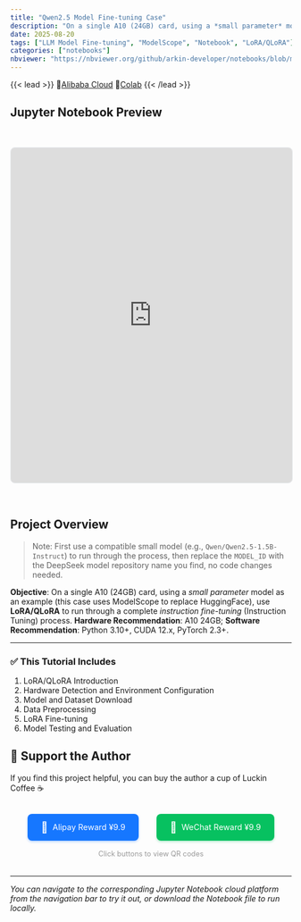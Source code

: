 ```yaml
---
title: "Qwen2.5 Model Fine-tuning Case"
description: "On a single A10 (24GB) card, using a *small parameter* model as an example (this case uses ModelScope to replace HuggingFace), use **LoRA/QLoRA** to run through a complete *instruction fine-tuning* (Instruction Tuning) process."
date: 2025-08-20
tags: ["LLM Model Fine-tuning", "ModelScope", "Notebook", "LoRA/QLoRA"]
categories: ["notebooks"]
nbviewer: "https://nbviewer.org/github/arkin-developer/notebooks/blob/main/qwen2.5-fine-tuning/qwen2.5-fine-tuning.ipynb"
---
```


{{< lead >}}
🚀[Alibaba Cloud](https://gallery.pai-ml.com/#/import/https://dsw-share.oss-cn-beijing.aliyuncs.com/1189516462147384/dsw-p7b6usueey5pxo2vcy_2025-08-26T18%3A08%3A34.770973Z/qwen2.5-fine-tuning.ipynb?Expires=1756318158&OSSAccessKeyId=LTAI5tDqiodkPVXWZzJ1h92J&Signature=lmoHZHPN0lLsGSom0pBgnZcfmCU%3D) 🚀[Colab](https://colab.research.google.com/drive/1ncpNySba_USsDaKDmeJfG_WLBHBxIx9R?usp=sharing)
{{< /lead >}}


## Jupyter Notebook Preview
<iframe 
  src="https://nbviewer.org/github/arkin-developer/notebooks/blob/main/qwen2.5-fine-tuning/qwen2.5-fine-tuning.ipynb"
  width="100%"
  height="600px"
  frameborder="0"
  style="border: 1px solid #e9ecef; border-radius: 8px; margin: 2rem 0;"
  allowfullscreen>
</iframe>



## Project Overview

> Note: First use a compatible small model (e.g., `Qwen/Qwen2.5-1.5B-Instruct`) to run through the process, then replace the `MODEL_ID` with the DeepSeek model repository name you find, no code changes needed.

**Objective**: On a single A10 (24GB) card, using a *small parameter* model as an example (this case uses ModelScope to replace HuggingFace), use **LoRA/QLoRA** to run through a complete *instruction fine-tuning* (Instruction Tuning) process.
**Hardware Recommendation**: A10 24GB;
**Software Recommendation**: Python 3.10+, CUDA 12.x, PyTorch 2.3+.

------

### ✅ This Tutorial Includes

1. LoRA/QLoRA Introduction
2. Hardware Detection and Environment Configuration
3. Model and Dataset Download
4. Data Preprocessing
5. LoRA Fine-tuning
6. Model Testing and Evaluation

## 🙏 Support the Author

If you find this project helpful, you can buy the author a cup of Luckin Coffee ☕️

<div style="text-align: center; margin: 2rem 0;">
  <!-- <img src="/img/reward.jpg" alt="Reward QR Code" style="width: 100%; max-width: 400px; border-radius: 8px; box-shadow: 0 4px 8px rgba(0,0,0,0.1);">
  <p style="margin-top: 1rem; color: #666; font-size: 0.9rem;">Scan to support the author</p> -->
  
  <!-- Mobile-friendly payment links -->
  <div style="display: flex; justify-content: center; gap: 2rem; margin-top: 1.5rem; flex-wrap: wrap;">
    <a href="https://arkin-developer.github.io/blog/img/zhifubao-reward.jpg" target="_blank" rel="noopener" style="display: flex; align-items: center; gap: 0.5rem; padding: 0.75rem 1.5rem; background: #1677ff; color: white; text-decoration: none; border-radius: 8px; font-size: 0.9rem; transition: all 0.3s ease; box-shadow: 0 2px 4px rgba(22,119,255,0.3);">
      <span style="font-size: 1.2rem;">🩵</span>
      <span>Alipay Reward ¥9.9</span>
    </a>
    <a href="https://arkin-developer.github.io/blog/img/wechat-reward.png" target="_blank" rel="noopener" style="display: flex; align-items: center; gap: 0.5rem; padding: 0.75rem 1.5rem; background: #07c160; color: white; text-decoration: none; border-radius: 8px; font-size: 0.9rem; transition: all 0.3s ease; box-shadow: 0 2px 4px rgba(7,193,96,0.3);">
      <span style="font-size: 1.2rem;">💚</span>
      <span>WeChat Reward ¥9.9</span>
    </a>
  </div>
  
  <p style="margin-top: 1rem; color: #999; font-size: 0.8rem;">Click buttons to view QR codes</p>
</div>

---

*You can navigate to the corresponding Jupyter Notebook cloud platform from the navigation bar to try it out, or download the Notebook file to run locally.*
